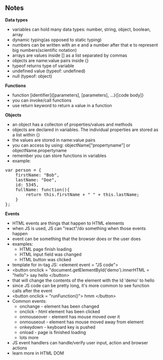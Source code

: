 ## Notes
**Data types**
- variables can hold many data types: number, string, object, boolean, array
- dynamic typing(as opposed to static typing)
- numbers can be written with an e and a number after that e to represent big numbers(scientific notation)
- arrays are values inside [] as a list separated by commas
- objects are name:value pairs inside {} 
- typeof returns type of variable
- undefined value (typeof: undefined)
- null (typeof: object)

**Functions**
- function \[identifier]([parameters], [parameters], ...){[code body]}
- you can invoke/call functions 
- use return keyword to return a value in a function

**Objects**
- an object has a collecton of properties/values and methods
- objects are declared in variables. The individual properties are stored as a list within {}
- the values are stored in name:value pairs
- you can access by using: objectName["propertyname"] or objectName.propertyname
- remember you can store functions in variables 
- example: 
<pre>
var person = {
    firstName: "Bob",
    lastName: "Doe",
    id: 5345,
    fullName: function(){
        return this.firstName + " " + this.lastName;
    }
};
</pre>

**Events**
- HTML events are things that happen to HTML elements
- when JS is used, JS can "react"/do something when those events happen
- event can be something that the browser does or the user does
- examples:
    - HTML page finish loading
    - HTML input field was changed
    - HTML button was clicked
- template for in-tag JS: \<element event = "JS code">
- \<button onclick = "document.getElementById('demo').innerHTML = "hello"> say hello \</button>
- that will change the contents of the element with the Id 'demo' to hello
- since JS code can be pretty long, it's more common to see function calls after the event
- \<button onclick = "runFunction()"> hmm \</button> 
- Common events:
    - onchange - element has been changed
    - onclick - html element has been clicked
    - onmouseover - element has mouse moved over it
    - onmouseout - element has mouse moved away from element
    - onkeydown - keyboard key is pushed
    - onload - page is finished loading
    - lots more
- JS event handlers can handle/verify user input, action and browser actions
- learn more in HTML DOM